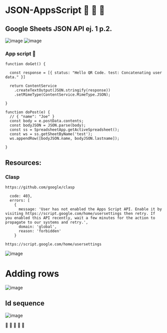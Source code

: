 # JSON-AppsScript :tada: :tada: :tada:

##  Google Sheets JSON API ej. 1 p.2.


![image](https://user-images.githubusercontent.com/22043269/229360882-f4e74ea4-36ec-4503-bfb2-4d9136a91e9d.png)
![image](https://user-images.githubusercontent.com/22043269/229360808-1ace23cc-371c-47d0-9da0-1407b80502d8.png)


### App script :rocket:
``` 
function doGet() {

  const response = [{ status: "Hello QR Code. test: Concatenating user data." }]

  return ContentService
    .createTextOutput(JSON.stringify(response))
    .setMimeType(ContentService.MimeType.JSON);

}

function doPost(e) {
  // { "name": "Joe" }
  const body = e.postData.contents;
  const bodyJSON = JSON.parse(body);
  const ss = SpreadsheetApp.getActiveSpreadsheet();
  const ws = ss.getSheetByName('test');
  ws.appendRow([bodyJSON.name, bodyJSON.lastname]);
  
}
```


## Resources:
### Clasp

``` 
https://github.com/google/clasp
```

```
  code: 403,
  errors: [
    {
      message: 'User has not enabled the Apps Script API. Enable it by visiting https://script.google.com/home/usersettings then retry. If you enabled this API recently, wait a few minutes for the action to propagate to our systems and retry.',
      domain: 'global',
      reason: 'forbidden'
    }
```

```
https://script.google.com/home/usersettings
```
![image](https://user-images.githubusercontent.com/744973/54870967-a9135780-4d6a-11e9-991c-9f57a508bdf0.gif)

# Adding rows

![image](https://user-images.githubusercontent.com/22043269/229797178-0b4b6b66-7ce8-44d3-9891-6363c1e24b52.png)

## Id sequence

![image](https://user-images.githubusercontent.com/22043269/229799308-8031fa80-ab82-4dd1-a2de-8d1a489f77da.png)





:construction: :construction: :construction: :construction: :construction:
